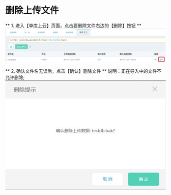 # 删除上传文件
** 1. 进入【单库上云】页面，点击要删除文件右边的【删除】按钮 **
![删除上传1](../../../../../image/RDS/Delete-Import-1.png)

** 2. 确认文件名无误后，点击【确认】删除文件 **
说明：正在导入中的文件不允许删除;
![删除上传2](../../../../../image/RDS/Delete-Import-2.png)
